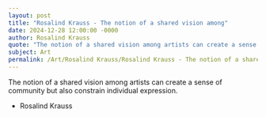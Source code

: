 ```yaml
---
layout: post
title: "Rosalind Krauss - The notion of a shared vision among"
date: 2024-12-28 12:00:00 -0000
author: Rosalind Krauss
quote: "The notion of a shared vision among artists can create a sense of community but also constrain individual expression."
subject: Art
permalink: /Art/Rosalind Krauss/Rosalind Krauss - The notion of a shared vision among
---
```


The notion of a shared vision among artists can create a sense of community but also constrain individual expression.

- Rosalind Krauss
